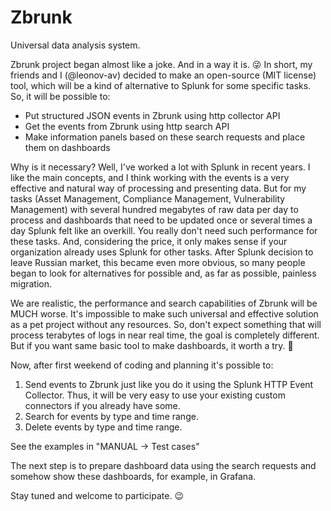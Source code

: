 # Zbrunk
Universal data analysis system.

Zbrunk project began almost like a joke. And in a way it is. 😜 In short, my friends and I (@leonov-av) decided to make an open-source (MIT license) tool, which will be a kind of alternative to Splunk for some specific tasks. So, it will be possible to:

* Put structured JSON events in Zbrunk using http collector API 
* Get the events from Zbrunk using http search API
* Make information panels based on these search requests and place them on dashboards

Why is it necessary? Well, I've worked a lot with Splunk in recent years. I like the main concepts, and I think working with the events is a very effective and natural way of processing and presenting data. But for my tasks (Asset Management, Compliance Management, Vulnerability Management) with several hundred megabytes of raw data per day to process and dashboards that need to be updated once or several times a day Splunk felt like an overkill. You really don't need such performance for these tasks. And, considering the price, it only makes sense if your organization already uses Splunk for other tasks. After Splunk decision to leave Russian market, this became even more obvious, so many people began to look for alternatives for possible and, as far as possible, painless migration. 

We are realistic, the performance and search capabilities of Zbrunk will be MUCH worse. It's impossible to make such universal and effective solution as a pet project without any resources. So, don't expect something that will process terabytes of logs in near real time, the goal is completely different. But if you want same basic tool to make dashboards, it worth a try. 🙂

Now, after first weekend of coding and planning it's possible to:

1) Send events to Zbrunk just like you do it using the Splunk HTTP Event Collector. Thus, it will be very easy to use your existing custom connectors if you already have some.
2) Search for events by type and time range.
3) Delete events by type and time range.

See the examples in "MANUAL -> Test cases"

The next step is to prepare dashboard data using the search requests and somehow show these dashboards, for example, in Grafana.

Stay tuned and welcome to participate. 😉
